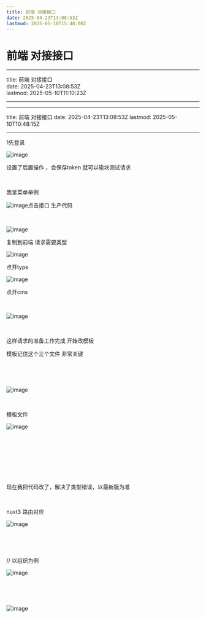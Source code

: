 ```yaml
---
title: 前端 对接接口
date: 2025-04-23T13:08:53Z
lastmod: 2025-05-10T15:48:00Z
---
```


# 前端 对接接口

---

title: 前端 对接接口  
date: 2025-04-23T13:08:53Z  
lastmod: 2025-05-10T11:10:23Z

---

---

title: 前端 对接接口
date: 2025-04-23T13:08:53Z
lastmod: 2025-05-10T10:48:15Z

---

1先登录

![image](assets/image-20250423131051-n3z45xb.png)

设置了后置操作  ，会保存token  就可以瑜块测试请求

‍

我拿菜单举例

![image](assets/image-20250423131406-e6bcuxw.png)点击接口 生产代码

‍

![image](assets/image-20250423131538-pv5vlod.png)

复制到前端  请求需要类型

![image](assets/image-20250423131713-ainceha.png)

点开type

![image](assets/image-20250423132100-3uwcihi.png)

点开cms

‍

![image](assets/image-20250423132321-dh88i0v.png)

‍

这样请求的准备工作完成 开始改模板

模板记住这个三个文件 非常关键

‍

‍

![image](assets/image-20250423132918-lq467h6.png)

‍

模板文件

![image](assets/image-20250423133218-p66fcnp.png)

‍

‍

‍

‍

现在我把代码改了，解决了类型错误，以最新版为准

‍

nuxt3 路由对应

![image](assets/image-20250424015221-0ihg6d1.png)

‍

‍

// 以组织为例

![image](assets/image-20250424015524-1upa4x3.png)

‍

‍

![image](assets/image-20250424015823-lha8z32.png)

‍
